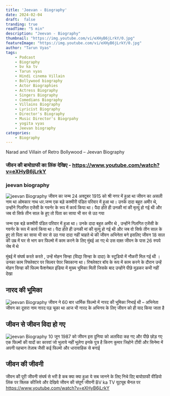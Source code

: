 ```yaml
---
title: 'Jeevan - Biography'
date: 2024-02-04
draft:  false   
tranding: true  
readTime: "5 min"
description: "Jeevan - Biography"
thumbnail: "https://img.youtube.com/vi/eXHyB6jLrkY/0.jpg"
featureImage: "https://img.youtube.com/vi/eXHyB6jLrkY/0.jpg"
author: "Tarun Vyas"
tags:
    - Podcast
    - Biography
    - bv ka tv
    - Tarun vyas
    - Hindi cinema Villain 
    - Bollywood biography
    - Actor Biographies
    - Actress Biography 
    - Singers Biography
    - Comedians Biography
    - Villains Biography
    - Lyricist Biography
    - Director's Biography
    - Music Director's Biogrpahy
    - yogita vyas 
    - Jeevan biography
categories:     
    - Biography
---
```

Narad and Villain of Retro Bollywood – Jeevan Biography

### जीवन की बायोग्राफी का लिंक देखिए - https://www.youtube.com/watch?v=eXHyB6jLrkY

### jeevan biography



![jeevan Biography](/posts/jeevan-biography/poster2.jpg)
जीवन का जन्म 24 अक्टूबर 1915 को श्री नगर में हुआ था
जीवन का असली नाम था ओमकार नाथ धर.जन्म एक बड़े कश्मीरी पंडित परिवार में हुआ
था। उनके दादा बहुत अमीर थे, उन्होंने गिलगित एजेंसी के गवर्नर के रूप में कार्य किया
था। पैदा होते ही उनकी मां की मृत्यु हो गई थी और जब वो सिर्फ तीन साल के हुए तो पिता
का साया भी सर से उठ गया 

जन्म एक बड़े कश्मीरी पंडित परिवार में हुआ था। उनके दादा बहुत अमीर थे , उन्होंने गिलगित एजेंसी के गवर्नर के रूप में कार्य किया था।
पैदा होते ही उनकी मां की मृत्यु हो गई थी और जब वो सिर्फ तीन साल के हुए तो पिता का साया भी सर से उठ गया
दादा नहीं चाहते थे की जीवन अभिनेता बने इसलिए जीवन 18 साल की उम्र में घर से भाग कर फिल्मो में काम करने के लिए मुंबई आ गए थे
उस वक़्त जीवन के पास 26 रुपये जेब में थे

मुंबई में संघर्ष करते करते , उन्हें मोहन सिन्हा (विद्या सिन्हा के दादा) के स्टूडियो में नौकरी मिल गई थी । उनका काम रिफ्लेक्टर पर सिल्वर पेपर चिपकाना था। रिफ्लेक्टर बॉय के रूप में काम करने के दौरान उन्हें मोहन सिन्हा की फिल्म फैशनेबल इंडिया में मुख्य भूमिका मिली जिसके बाद उन्होंने पीछे मुड़कर कभी नहीं देखा

## नारद की भूमिका 
![jeevan Biography](/posts/jeevan-biography/poster1.jpg)
जीवन ने 60 बार धार्मिक फिल्मो में नारद की भूमिका निभाई थी – अभिनेता जीवन का दूसरा नाम नारद पड़ चूका था
आज भी नारद के अभिनय के लिए जीवन को ही याद किया जाता है 

## जीवन से जीवन विदा हो गए 
![jeevan Biography](/posts/jeevan-biography/poster3.jpg)
10 जून 1987 को जीवन इस दुनिया को अलविदा कह गए और पीछे छोड़ गए एक फिल्मों की यादों का कारवां जो भुलाये नहीं भूलेगा 
इनके पुत्र है किरण कुमार जिहोने टीवी और सिनेमा में अपनी पहचान तेज़ाब जैसी कई फिल्मो और धारावाहिक से बनाई

## जीवन की जीवनी 
जीवन की पूरी जीवनी संघर्ष से भरी है कब क्या क्या हुआ ये सब जानने के लिए निचे दिए बायोग्राफी वीडियो लिंक पर क्लिक कीजिये और देखिये जीवन की संपूर्ण जीवनी BV ka TV यूट्यूब चैनल पर 
https://www.youtube.com/watch?v=eXHyB6jLrkY

